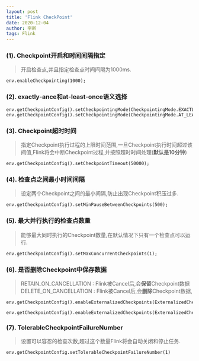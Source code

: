 ```yaml
---
layout: post
title: 'Flink CheckPoint'
date: 2020-12-04
author: 李新
tags: Flink
---
```


### (1). Checkpoint开启和时间间隔指定
> 开启检查点,并且指定检查点时间间隔为1000ms.
```
env.enableCheckpointing(1000);
```
### (2). exactly-ance和at-least-once语义选择
> 

```
env.getCheckpointConfig().setCheckpointingMode(CheckpointingMode.EXACTLY_ONCE);
env.getCheckpointConfig().setCheckpointingMode(CheckpointingMode.AT_LEAST_ONCE);

```
### (3). Checkpoint超时时间
> 指定Checkpoint执行过程的上限时间范围,一旦Checkpoint执行时间超过该阀值,Flink将会中断Checkpoint过程,并按照超时时间处理(**默认是10分钟**)

```
env.getCheckpointConfig().setCheckpointTimeout(50000);
```
### (4). 检查点之间最小时间间隔
> 设定两个Checkpoint之间的最小间隔,防止出现Checkpoint积压过多.
```
env.getCheckpointConfig().setMinPauseBetweenCheckpoints(500);
```
### (5). 最大并行执行的检查点数量
> 能够最大同时执行的Checkpoint数量,在默认情况下只有一个检查点可以运行.

```
env.getCheckpointConfig().setMaxConcurrentCheckpoints(1);
```
### (6). 是否删除Checkpoint中保存数据
> RETAIN_ON_CANCELLATION : Flink被Cancel后,会**保留**Checkpoint数据
> DELETE_ON_CANCELLATION : Flink被Cancel后,会**删除**Checkpoint数据,

```
env.getCheckpointConfig().enableExternalizedCheckpoints(ExternalizedCheckpointCleanup.RETAIN_ON_CANCELLATION);

env.getCheckpointConfig().enableExternalizedCheckpoints(ExternalizedCheckpointCleanup.DELETE_ON_CANCELLATION);
```
### (7). TolerableCheckpointFailureNumber
> 设置可以容忍的检查次数,超过这个数量Flink将会自动关闭和停止任务.

```
env.getCheckpointConfig.setTolerableCheckpointFailureNumber(1)
```
